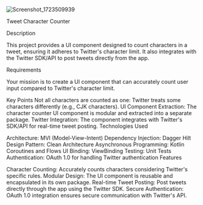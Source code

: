 ![Screenshot_1723509939](https://github.com/user-attachments/assets/ab3337ff-ce26-42d4-8722-41c51a87db50)

Tweet Character Counter

Description

This project provides a UI component designed to count characters in a tweet, ensuring it adheres to Twitter's character limit. It also integrates with the Twitter SDK/API to post tweets directly from the app.

Requirements

Your mission is to create a UI component that can accurately count user input compared to Twitter's character limit.

Key Points
Not all characters are counted as one: Twitter treats some characters differently (e.g., CJK characters).
UI Component Extraction: The character counter UI component is modular and extracted into a separate package.
Twitter Integration: The component integrates with Twitter's SDK/API for real-time tweet posting.
Technologies Used

Architecture: MVI (Model-View-Intent)
Dependency Injection: Dagger Hilt
Design Pattern: Clean Architecture
Asynchronous Programming: Kotlin Coroutines and Flows
UI Binding: ViewBinding
Testing: Unit Tests
Authentication: OAuth 1.0 for handling Twitter authentication
Features

Character Counting: Accurately counts characters considering Twitter's specific rules.
Modular Design: The UI component is reusable and encapsulated in its own package.
Real-time Tweet Posting: Post tweets directly through the app using the Twitter SDK.
Secure Authentication: OAuth 1.0 integration ensures secure communication with Twitter's API.
